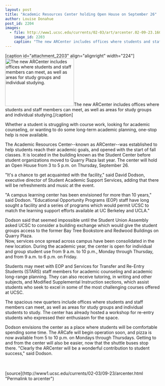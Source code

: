 ```yaml
---
layout: post
title: "Academic Resources Center holding Open House on September 26"
author: Louise Donahue
post_id: 2204
images:
  - file: http://www1.ucsc.edu/currents/02-03/art/arcenter.02-09-23.160.jpg
    image_id: 2203
    caption: "The new ARCenter includes offices where students and staff members can meet, as well as areas for study groups and individual studying."
---
```


[caption id="attachment_2203" align="alignright" width="224"]<a href="http://localhost/mysite/wp-content/uploads/2002/09/arcenter.02-09-23.160.jpg"><img class="size-full wp-image-2203" src="http://localhost/mysite/wp-content/uploads/2002/09/arcenter.02-09-23.160.jpg" alt="The new ARCenter includes offices where students and staff members can meet, as well as areas for study groups and individual studying." width="224" height="155" /></a>The new ARCenter includes offices where students and staff members can meet, as well as areas for study groups and individual studying.[/caption]
<p>
  Whether a student is struggling with course work, looking for academic counseling, or wanting to do some long-term academic planning, one-stop help is now available.
</p>
<p>
  The Academic Resources Center--known as ARCenter--was established to help students reach their academic goals, and opened with the start of fall classes. It is located in the building known as the Student Center before student organizations moved to Quarry Plaza last year. The center will hold an Open House from 3 to 5 p.m. on Thursday, September 26.
</p>
<p>
  "It's a chance to get acquainted with the facility," said David Dodson, executive director of Student Academic Support Services, adding that there will be refreshments and music at the event.
</p>
<p>
  "A campus learning center has been envisioned for more than 10 years," said Dodson. "Educational Opportunity Programs (EOP) staff have long sought a facility and a series of programs which would permit UCSC to match the learning support efforts available at UC Berkeley and UCLA."
</p>
<p>
  Dodson said that seemed impossible until the Student Union Assembly asked UCSC to consider a building exchange which would give the student groups access to the former Bay Tree Bookstore and Redwood Buildings on Quarry Plaza.<br>
  Now, services once spread across campus have been consolidated in the new location. During the academic year, the center is open for individual and group student use from 9 a.m. to 10 p.m., Monday through Thursday, and from 9 a.m. to 6 p.m. on Friday.
</p>
<p>
  Students may meet with EOP and Services for Transfer and Re-Entry Students (STARS) staff members for academic counseling and academic long-range planning. They can also receive tutoring, in writing and other subjects, and Modified Supplemental Instruction sections, which assist students who seek to excel in some of the most challenging courses offered at UCSC.
</p>
<p>
  The spacious new quarters include offices where students and staff members can meet, as well as areas for study groups and individual students to study. The center has already hosted a workshop for re-entry students who expressed their enthusiasm for the space.
</p>
<p>
  Dodson envisions the center as a place where students will be comfortable spending some time. The ARCafe will begin operation soon, and pizza is now available from 5 to 10 p.m. on Mondays through Thursdays. Getting to and from the center will also be easier, now that the shuttle buses stop there. "Clearly the ARCenter will be a wonderful contribution to student success," said Dodson.<br>
  <br>
  <br>

</p>
<p>

</p>
[source](http://www1.ucsc.edu/currents/02-03/09-23/arcenter.html "Permalink to arcenter")

